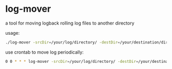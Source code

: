 # log-mover

a tool for moving logback rolling log files to another directory

usage:

```bash
./log-mover -srcDir=/your/log/directory/ -destDir=/your/destination/directory/ -appName=your-application-name -suffix=.log.gz(optional)
``` 

use crontab to move log periodically:

```bash
0 0 * * * log-mover -srcDir=/your/log/directory/ -destDir=/your/destination/directory/ -appName=your-application-name -suffix=.log.gz(optional)
```